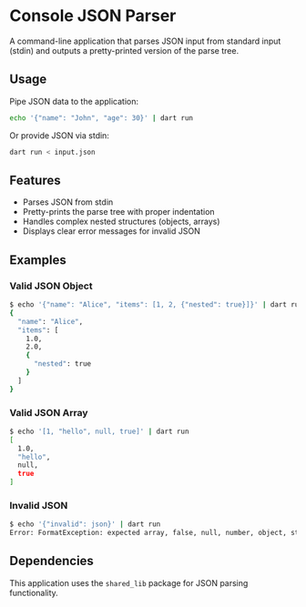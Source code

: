 # Console JSON Parser

A command-line application that parses JSON input from standard input (stdin) and outputs a pretty-printed version of the parse tree.

## Usage

Pipe JSON data to the application:

```bash
echo '{"name": "John", "age": 30}' | dart run
```

Or provide JSON via stdin:

```bash
dart run < input.json
```

## Features

- Parses JSON from stdin
- Pretty-prints the parse tree with proper indentation
- Handles complex nested structures (objects, arrays)
- Displays clear error messages for invalid JSON

## Examples

### Valid JSON Object
```bash
$ echo '{"name": "Alice", "items": [1, 2, {"nested": true}]}' | dart run
{
  "name": "Alice",
  "items": [
    1.0,
    2.0,
    {
      "nested": true
    }
  ]
}
```

### Valid JSON Array
```bash
$ echo '[1, "hello", null, true]' | dart run
[
  1.0,
  "hello",
  null,
  true
]
```

### Invalid JSON
```bash
$ echo '{"invalid": json}' | dart run
Error: FormatException: expected array, false, null, number, object, string, or true, actual 'j'
```

## Dependencies

This application uses the `shared_lib` package for JSON parsing functionality.
